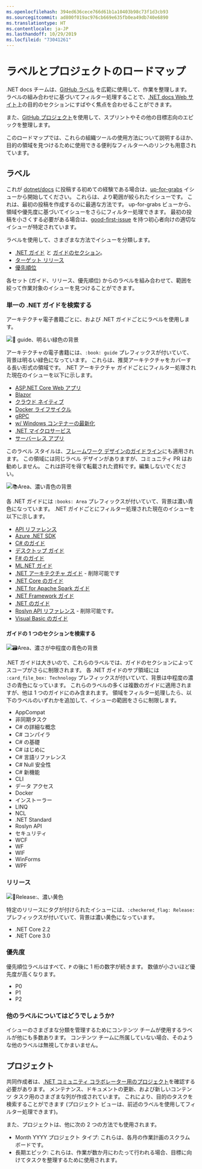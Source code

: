 ```yaml
---
ms.openlocfilehash: 394ed636cece766d61b1a10403b98c73f1d3cb93
ms.sourcegitcommit: ad800f019ac976cb669e635fb0ea49db740e6890
ms.translationtype: HT
ms.contentlocale: ja-JP
ms.lasthandoff: 10/29/2019
ms.locfileid: "73041261"
---
```

# <a name="labels-and-projects-roadmap"></a>ラベルとプロジェクトのロードマップ

.NET docs チームは、[GitHub ラベル](https://github.com/dotnet/docs/labels) を広範に使用して、作業を整理します。 ラベルの組み合わせに基づいてフィルター処理することで、[.NET docs Web サイト](https://docs.microsoft.com/dotnet)上の目的のセクションにすばやく焦点を合わせることができます。 

また、[GitHub プロジェクト](https://github.com/dotnet/docs/projects)を使用して、スプリントやその他の目標志向のエピックを整理します。

このロードマップでは、これらの組織ツールの使用方法について説明するほか、目的の領域を見つけるために使用できる便利なフィルターへのリンクも用意されています。

## <a name="labels"></a>ラベル

これが [dotnet/docs](https://github.com/dotnet/docs) に投稿する初めての経験である場合は、[up-for-grabs](https://github.com/dotnet/docs/labels/up-for-grabs) イシューから開始してください。 これらは、より範囲が絞られたイシューです。 これは、最初の投稿を作成するのに最適な方法です。 up-for-grabs ビューから、領域や優先度に基づいてイシューをさらにフィルター処理できます。 最初の投稿を小さくする必要がある場合は、[good-first-issue](https://github.com/dotnet/docs/labels/good-first-issue) を持つ初心者向けの適切なイシューが特定されています。

ラベルを使用して、さまざまな方法でイシューを分類します。

- [.NET ガイド](#find-a-single-net-guide) と [ガイドのセクション](#search-one-section-of-a-guide)。
- [ターゲット リリース](#releases)
- [優先順位](#priority)

各セット (ガイド、リリース、優先順位) からのラベルを組み合わせて、範囲を絞って作業対象のイシューを見つけることができます。

### <a name="find-a-single-net-guide"></a>単一の .NET ガイドを検索する

アーキテクチャ電子書籍ごとに、および .NET ガイドごとにラベルを使用します。 

![:book: guide、明るい緑色の背景](./images/guide.png "アーキテクチャ ガイド ラベルのプレフィックス")

アーキテクチャの電子書籍には、`:book: guide` プレフィックスが付いていて、背景は明るい緑色になっています。 これらは、推奨アーキテクチャをカバーする長い形式の領域です。 .NET アーキテクチャ ガイドごとにフィルター処理された現在のイシューを以下に示します。

- [ASP.NET Core Web アプリ](https://github.com/dotnet/docs/labels/%3Abook%3A%20guide%20-%20ASP.NET%20Core%20web%20apps)
- [Blazor](https://github.com/dotnet/docs/labels/%3Abook%3A%20guide%20-%20Blazor)
- [クラウド ネイティブ](https://github.com/dotnet/docs/labels/%3Abook%3A%20guide%20-%20Cloud%20Native)
- [Docker ライフサイクル](https://github.com/dotnet/docs/labels/%3Abook%3A%20guide%20-%20Docker%20lifecycle)
- [gRPC](https://github.com/dotnet/docs/labels/%3Abook%3A%20guide%20-%20gRPC)
- [w/ Windows コンテナーの最新化](https://github.com/dotnet/docs/labels/%3Abook%3A%20guide%20-%20Modernizing%20w%2F%20Windows%20containers)
- [.NET マイクロサービス](https://github.com/dotnet/docs/labels/%3Abook%3A%20guide%20-%20.NET%20Microservices)
- [サーバーレス アプリ](https://github.com/dotnet/docs/labels/%3Abook%3A%20guide%20-%20Serverless%20apps)

このラベル スタイルは、[フレームワーク デザインのガイドライン](https://github.com/dotnet/docs/labels/%3Abook%3A%20guide%20-%20Framework%20Design%20Guidelines)にも適用されます。 この領域には同じラベル デザインがありますが、コミュニティ PR はお勧めしません。 これは許可を得て転載された資料です。編集しないでください。

![:books:Area、濃い青色の背景](./images/area.png ".NET ガイド領域ラベルのプレフィックス")

各 .NET ガイドには `:books: Area` プレフィックスが付いていて、背景は濃い青色になっています。 .NET ガイドごとにフィルター処理された現在のイシューを以下に示します。

- [API リファレンス](https://github.com/dotnet/docs/labels/%3Abooks%3A%20Area%20-%20API%20Reference)
- [Azure .NET SDK](https://github.com/dotnet/docs/labels/%3Abooks%3A%20Area%20-%20Azure%20.NET%20SDk)
- [C# のガイド](https://github.com/dotnet/docs/labels/%3Abooks%3A%20Area%20-%20C%23%20Guide)
- [デスクトップ ガイド](https://github.com/dotnet/docs/labels/%3Abooks%3A%20Area%20-%20Desktop%20Guide)
- [F# のガイド](https://github.com/dotnet/docs/labels/%3Abooks%3A%20Area%20-%20F%23%20Guide)
- [ML.NET ガイド](https://github.com/dotnet/docs/labels/%3Abooks%3A%20Area%20-%20ML.NET%20Guide)
- [.NET アーキテクチャ ガイド](https://github.com/dotnet/docs/labels/%3Abooks%3A%20Area%20-%20.NET%20Architecture%20Guide) - 削除可能です
- [.NET Core のガイド](https://github.com/dotnet/docs/labels/%3Abooks%3A%20Area%20-%20.NET%20Core%20Guide)
- [.NET for Apache Spark ガイド](https://github.com/dotnet/docs/labels/%3Abooks%3A%20Area%20-%20.NET%20for%20Apache%20Spark%20Guide)
- [.NET Framework ガイド](https://github.com/dotnet/docs/labels/%3Abooks%3A%20Area%20-%20.NET%20Framework%20Guide)
- [.NET のガイド](https://github.com/dotnet/docs/labels/%3Abooks%3A%20Area%20-%20.NET%20Guide)
- [Roslyn API リファレンス](https://github.com/dotnet/docs/labels/%3Abooks%3A%20Area%20-%20Roslyn%20API%20Reference) - 削除可能です。
- [Visual Basic のガイド](https://github.com/dotnet/docs/labels/%3Abooks%3A%20Area%20-%20Visual%20Basic%20Guide)

#### <a name="search-one-section-of-a-guide"></a>ガイドの 1 つのセクションを検索する

![:card_file_box:Area、濃さが中程度の青色の背景](./images/technology.png ".NET ガイド サブ区分ラベルのプレフィックス")

.NET ガイドは大きいので、これらのラベルでは、ガイドのセクションによってスコープがさらに制限されます。 各 .NET ガイドのサブ領域には `:card_file_box: Technology` プレフィックスが付いていて、背景は中程度の濃さの青色になっています。 これらのラベルの多くは複数のガイドに適用されますが、他は 1 つのガイドにのみ含まれます。 領域をフィルター処理したら、以下のラベルのいずれかを追加して、イシューの範囲をさらに制限します。

- AppCompat
- 非同期タスク
- C# の詳細な概念
- C# コンパイラ
- C# の基礎
- C# はじめに
- C# 言語リファレンス
- C# Null 安全性
- C# 新機能
- CLI
- データ アクセス
- Docker
- インストーラー
- LINQ
- NCL
- .NET Standard
- Roslyn API
- セキュリティ
- WCF
- WF
- WIF
- WinForms
- WPF

### <a name="releases"></a>リリース

![:checkered_flag:Release:、濃い黄色](./images/release.png "リリース ラベルのプレフィックス")

特定のリリースにタグが付けられたイシューには、`:checkered_flag: Release:` プレフィックスが付いていて、背景は濃い黄色になっています。 

- .NET Core 2.2
- .NET Core 3.0

### <a name="priority"></a>優先度

優先順位ラベルはすべて、`P` の後に 1 桁の数字が続きます。 数値が小さいほど優先度が高くなります。

- P0
- P1
- P2

### <a name="what-about-the-other-labels"></a>他のラベルについてはどうでしょうか?

イシューのさまざまな分類を管理するためにコンテンツ チームが使用するラベルが他にも多数あります。 コンテンツ チームに所属していない場合、そのような他のラベルは無視してかまいません。

## <a name="projects"></a>プロジェクト

共同作成者は、[.NET コミュニティ コラボレーター用のプロジェクト](https://github.com/dotnet/docs/projects/35)を確認する必要があります。 メンテナンス、ドキュメントの更新、および新しいコンテンツ タスク用のさまざまな列が作成されています。 これにより、目的のタスクを検索することができます (プロジェクト ビューは、前述のラベルを使用してフィルター処理できます)。 

また、プロジェクトは、他に次の 2 つの方法でも使用されます。

- Month YYYY プロジェクト タイプ: これらは、各月の作業計画のスクラム ボードです。
- 長期エピック: これらは、作業が数か月にわたって行われる場合、目標に向けてタスクを整理するために使用されます。
